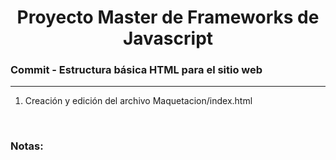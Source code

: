 

<h1 align="center">Proyecto Master de Frameworks de Javascript</h1>
<h3><b>Commit -</b> <strong>Estructura básica HTML para el sitio web</strong></h3>
<hr>
<ol>
  <li>Creación y edición del archivo Maquetacion/index.html</li>
</ol>

<br>

<!-- Notas -->
<h3><b>Notas:</b></h3>
<ul>

</ul>

<em></em>
